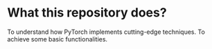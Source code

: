 # What this repository does?
To understand how PyTorch implements cutting-edge techniques. To achieve some basic functionalities. 
